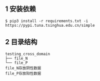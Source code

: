 ## 1 安装依赖
```
$ pip3 install -r requirements.txt -i https://pypi.tuna.tsinghua.edu.cn/simple
```
## 2 目录结构
```
testing_cross_domain
├── file_N
└── file_P
file_N存放阴性数据
file_P存放阳性数据
```
